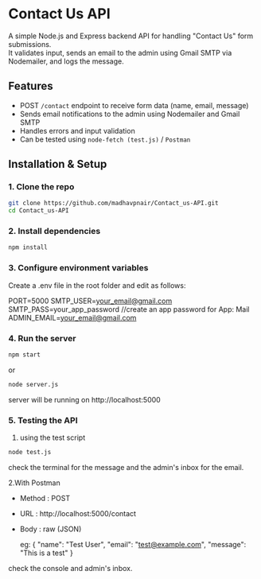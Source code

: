 # Contact Us API

A simple Node.js and Express backend API for handling "Contact Us" form submissions.  
It validates input, sends an email to the admin using Gmail SMTP via Nodemailer, and logs the message.



## Features

- POST `/contact` endpoint to receive form data (name, email, message)
- Sends email notifications to the admin using Nodemailer and Gmail SMTP
- Handles errors and input validation
- Can be tested using `node-fetch (test.js)` / `Postman`



## Installation & Setup

### 1. Clone the repo

```bash
git clone https://github.com/madhavpnair/Contact_us-API.git 
cd Contact_us-API
```

### 2. Install dependencies
```bash
npm install
```

### 3. Configure environment variables

Create a .env file in the root folder and edit as follows:

PORT=5000
SMTP_USER=your_email@gmail.com
SMTP_PASS=your_app_password  //create an app password for App: Mail 
ADMIN_EMAIL=your_email@gmail.com 


### 4. Run the server
```bash
npm start
```
 or 
 ```bash
node server.js
```

server will be running on http://localhost:5000



### 5. Testing the API

1. using the test script
```bash
node test.js
```
check the terminal for the message and the admin's inbox for the email.

2.With Postman

- Method : POST
- URL : http://localhost:5000/contact
- Body : raw (JSON)

  eg:
  {
    "name": "Test User",
    "email": "test@example.com",
    "message": "This is a test"
  }

check the console and admin's inbox.
